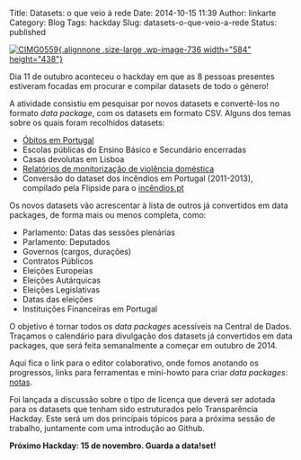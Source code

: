 Title: Datasets: o que veio à rede
Date: 2014-10-15 11:39
Author: linkarte
Category: Blog
Tags: hackday
Slug: datasets-o-que-veio-a-rede
Status: published

[![CIMG0559](http://www.transparenciahackday.org/wp-content/uploads/2014/10/CIMG0559-1024x768.jpg){.alignnone .size-large .wp-image-736 width="584" height="438"}](http://www.transparenciahackday.org/wp-content/uploads/2014/10/CIMG0559.jpg)

Dia 11 de outubro aconteceu o hackday em que as 8 pessoas presentes estiveram focadas em procurar e compilar datasets de todo o género!

A atividade consistiu em pesquisar por novos datasets e convertê-los no formato *data package*, com os datasets em formato CSV. Alguns dos temas sobre os quais foram recolhidos datasets:

-   [Óbitos em Portugal](https://servicos.min-saude.pt/sico/faces/estatisticas.jsp?cpp=1)
-   Escolas públicas do Ensino Básico e Secundário encerradas
-   Casas devolutas em Lisboa
-   [Relatórios de monitorização de violência doméstica](https://github.com/transparenciahackday/violencia-domestica)
-   Conversão do dataset dos incêndios em Portugal (2011-2013), compilado pela Flipside para o [incêndios.pt](http://incendios.pt)

Os novos datasets vão acrescentar à lista de outros já convertidos em data packages, de forma mais ou menos completa, como:

-   Parlamento: Datas das sessões plenárias
-   Parlamento: Deputados
-   Governos (cargos, durações)
-   Contratos Públicos
-   Eleições Europeias
-   Eleições Autárquicas
-   Eleições Legislativas
-   Datas das eleições
-   Instituições Financeiras em Portugal

O objetivo é tornar todos os *data packages* acessíveis na Central de Dados. Traçamos o calendário para divulgação dos datasets já convertidos em data packages, que será feita semanalmente a começar em outubro de 2014.

Aqui fica o link para o editor colaborativo, onde fomos anotando os progressos, links para ferramentas e mini-howto para criar *data packages*: [notas](http://piratepad.be/p/hackday-outubro2014 "Hackday Outubro 2014, notas").

Foi lançada a discussão sobre o tipo de licença que deverá ser adotada para os datasets que tenham sido estruturados pelo Transparência Hackday. Este será um dos principais tópicos para a próxima sessão de trabalho, juntamente com uma introdução ao Github.

**Próximo Hackday: 15 de novembro. Guarda a data!set!**

